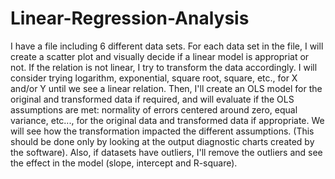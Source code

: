 # Linear-Regression-Analysis
I have a file including 6 different data sets. For each data set in the file, I will create a scatter plot and visually decide if a linear model is appropriat or not. If the relation is not linear, I try to transform the data accordingly. I will consider trying logarithm, exponential, square root, square, etc., for X and/or Y until we see a linear relation. Then, I'll create an OLS model for the original and transformed data if required, and will evaluate if the OLS assumptions are met: normality of errors centered around zero, equal variance, etc..., for the original data and transformed data if appropriate. We will see how the transformation impacted the different assumptions. (This should be done only by looking at the output diagnostic charts created by the software). Also, if datasets have outliers, I'll remove the outliers and see the effect in the model (slope, intercept and R-square).
